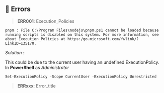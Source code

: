 ## 🤬 Errors

> **ERR001**: Execution_Policies

```error
pnpm : File C:\Program Files\nodejs\pnpm.ps1 cannot be loaded because running scripts is disabled on this system. For more information, see about_Execution_Policies at https:/go.microsoft.com/fwlink/?LinkID=135170.
```

_Solution_ :

This could be due to the current user having an undefined ExecutionPolicy.
In **PowerShell** as _Administrator_

```
Set-ExecutionPolicy -Scope CurrentUser -ExecutionPolicy Unrestricted
```

> **ERRxxx**: Error_title
